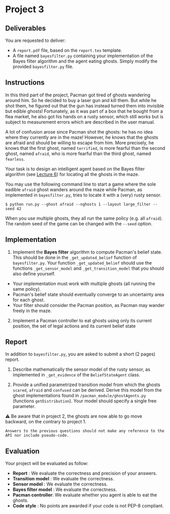# Project 3

## Deliverables

You are requested to deliver:
- A `report.pdf` file, based on the `report.tex` template.
- A file named `bayesfilter.py` containing your implementation of the Bayes filter algorithm and the agent eating ghosts. Simply modify the provided `bayesfilter.py` file.

## Instructions

In this third part of the project, Pacman got tired of ghosts wandering around him. So he decided to buy a laser gun and kill them. But while he shot them, he figured out that the gun has instead turned them into invisible but edible ghosts! Fortunately, as it was part of a box that he bought from a flea market, he also got his hands on a rusty sensor, which still works but is subject to measurement errors which are described in the user manual.

A lot of confusion arose since Pacman shot the ghosts: he has no idea where they currently are in the maze! However, he knows that the ghosts are afraid and should be willing to escape from him. More precisely, he knows that the first ghost, named `terrified`, is more fearful than the second ghost, named `afraid`, who is more fearful than the third ghost, named `fearless`.

Your task is to design an intelligent agent based on the Bayes filter algorithm (see [Lecture 6](https://glouppe.github.io/info8006-introduction-to-ai/?p=lecture6.md)) for locating all the ghosts in the maze.

You may use the following command line to start a game where the sole eadible `afraid` ghost wanders around the maze while Pacman, as implemented in `bayesfilter.py`, tries to locate it with a (very) rusty sensor.
```console
$ python run.py --ghost afraid --nghosts 1 --layout large_filter --seed 42
```
When you use multiple ghosts, they all run the same policy (e.g. all `afraid`). The random seed of the game can be changed with the `--seed` option.

## Implementation

1. Implement the **Bayes filter** algorithm to compute Pacman's belief state. This should be done in the `_get_updated_belief` function of `bayesfilter.py`. Your function `_get_updated_belief` should use the functions `_get_sensor_model` and `_get_transition_model` that you should also define yourself.
  * Your implementation must work with multiple ghosts (all running the same policy).
  * Pacman's belief state should eventually converge to an uncertainty area for each ghost.
  * Your filter should consider the Pacman position, as Pacman may wander freely in the maze.

2. Implement a Pacman controller to eat ghosts using only its current position, the set of legal actions and its current belief state

## Report

In addition to `bayesfilter.py`, you are asked to submit a short (2 pages) report.

1. Describe mathematically the sensor model of the rusty sensor, as implemented in `_get_evidence` of the `BeliefStateAgent` class.

2. Provide a unified parametrized transition model from which the ghosts `scared`, `afraid` and `confused` can be derived. Derive this model from the ghost implementations found in `/pacman_module/ghostAgents.py` (functions `getDistribution`). Your model should specify a single free parameter.
     
  :warning: Be aware that in project 2, the ghosts are now able to go move backward, on the contrary to project 1.

    Answers to the previous questions should not make any reference to the API nor include pseudo-code.

## Evaluation

Your project will be evaluated as follow:

- **Report** : We evaluate the correctness and precision of your answers.
- **Transition model** : We evaluate the correctness.
- **Sensor model** : We evaluate the correctness.
- **Bayes filter model** : We evaluate the correctness.
- **Pacman controller**: We evaluate whether you agent is able to eat the ghosts.
- **Code style** : No points are awarded if your code is not PEP-8 compliant.
